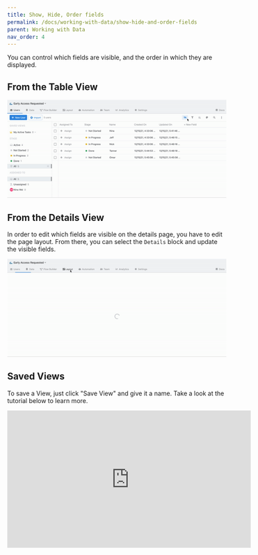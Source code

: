 ```yaml
---
title: Show, Hide, Order fields
permalink: /docs/working-with-data/show-hide-and-order-fields
parent: Working with Data
nav_order: 4
---
```

You can control which fields are visible, and the order in which they are displayed.

## From the Table View

![](/assets/images/f18395b-show-hide-fields.gif)

## From the Details View

In order to edit which fields are visible on the details page, you have to edit the page layout. From there, you can
select the `Details` block and update the visible fields.

![](/assets/images/f68df59-show-hide-detail-fields.gif)

## Saved Views

To save a View, just click "Save View" and give it a name. Take a look at the tutorial below to learn more.

<iframe width="560" height="315" src="https://www.youtube-nocookie.com/embed/qbmodvlUX2M" title="YouTube video player" 
frameborder="0" allow="accelerometer; autoplay; clipboard-write; encrypted-media; gyroscope; picture-in-picture" 
allowfullscreen></iframe>
